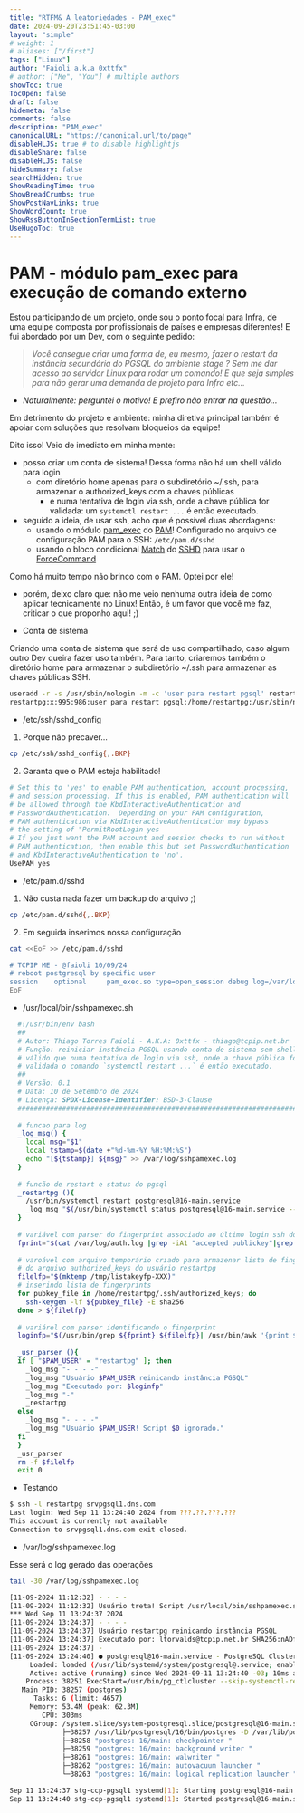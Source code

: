 ```yaml
---
title: "RTFM& A leatoriedades - PAM_exec"
date: 2024-09-20T23:51:45-03:00
layout: "simple"
# weight: 1
# aliases: ["/first"]
tags: ["Linux"]
author: "Faioli a.k.a 0xttfx"
# author: ["Me", "You"] # multiple authors
showToc: true
TocOpen: false
draft: false
hidemeta: false
comments: false
description: "PAM_exec"
canonicalURL: "https://canonical.url/to/page"
disableHLJS: true # to disable highlightjs
disableShare: false
disableHLJS: false
hideSummary: false
searchHidden: true
ShowReadingTime: true
ShowBreadCrumbs: true
ShowPostNavLinks: true
ShowWordCount: true
ShowRssButtonInSectionTermList: true
UseHugoToc: true
---
```


# PAM - módulo pam_exec para execução de comando externo

Estou participando de um projeto, onde sou o ponto focal para Infra, de uma equipe composta por profissionais de países e empresas diferentes! E fui abordado por um Dev, com o seguinte pedido:

> *Você consegue criar uma forma de, eu mesmo, fazer o restart da instância secundária do PGSQL do ambiente stage ? Sem me dar acesso ao servidor Linux para rodar um comando! E que seja simples para não gerar uma demanda de projeto para Infra etc...*

- *Naturalmente: perguntei o motivo! E prefiro não entrar na questão...*

Em detrimento do projeto e ambiente: minha diretiva principal também é apoiar com soluções que resolvam bloqueios da equipe!

Dito isso! Veio de imediato em minha mente:

- posso criar um conta de sistema! Dessa forma não há um shell válido para login
  - com diretório home apenas para o subdiretório \~/.ssh, para armazenar o authorized_keys com a chaves públicas
    - e numa tentativa de login via ssh, onde a chave pública for validada: um `systemctl restart ...` é então executado.
- seguido a ideia, de usar ssh, acho que é possível duas abordagens:
  - usando o módulo [pam_exec](https://man7.org/linux/man-pages/man8/pam_exec.8.html) do [PAM](https://man7.org/linux/man-pages/man8/PAM.8.html)! Configurado no arquivo de configuração PAM para o SSH: `/etc/pam.d/sshd`
  - usando o bloco condicional [Match](https://man7.org/linux/man-pages/man5/sshd_config.5.html#DESCRIPTION) do [SSHD](https://man7.org/linux/man-pages/man8/sshd.8.html) para usar o [ForceCommand](https://man7.org/linux/man-pages/man5/sshd_config.5.html)

Como há muito tempo não brinco com o PAM. Optei por ele!
- porém, deixo claro que: não me veio nenhuma outra ideia de como aplicar tecnicamente no Linux! Então, é um favor que você me faz, criticar o que proponho aqui! ;)

- Conta de sistema

Criando uma conta de sistema que será de uso compartilhado, caso algum outro Dev queira fazer uso também. Para tanto, criaremos também o diretório home para armazenar o subdiretório \~/.ssh para armazenar as chaves públicas SSH.

``` bash
useradd -r -s /usr/sbin/nologin -m -c 'user para restart pgsql' restartpg && getent passwd restartpg 
restartpg:x:995:986:user para restart pgsql:/home/restartpg:/usr/sbin/nologin
```

- /etc/ssh/sshd_config

1.  Porque não precaver...

``` bash
cp /etc/ssh/sshd_config{,.BKP}
```

2.  Garanta que o PAM esteja habilitado!  

``` bash
# Set this to 'yes' to enable PAM authentication, account processing,
# and session processing. If this is enabled, PAM authentication will
# be allowed through the KbdInteractiveAuthentication and
# PasswordAuthentication.  Depending on your PAM configuration,
# PAM authentication via KbdInteractiveAuthentication may bypass
# the setting of "PermitRootLogin yes
# If you just want the PAM account and session checks to run without
# PAM authentication, then enable this but set PasswordAuthentication
# and KbdInteractiveAuthentication to 'no'.
UsePAM yes
```

- /etc/pam.d/sshd

1.  Não custa nada fazer um backup do arquivo ;)

``` bash
cp /etc/pam.d/sshd{,.BKP}
```

2.  Em seguida inserimos nossa configuração

``` bash
cat <<EoF >> /etc/pam.d/sshd 

# TCPIP ME - @faioli 10/09/24
# reboot postgresql by specific user
session    optional     pam_exec.so type=open_session debug log=/var/log/sshpamexec.sh.log seteuid /usr/local/bin/sshpamexec.sh
EoF
```

- /usr/local/bin/sshpamexec.sh

``` bash
  #!/usr/bin/env bash
  ##
  # Autor: Thiago Torres Faioli - A.K.A: 0xttfx - thiago@tcpip.net.br
  # Função: reiniciar instância PGSQL usando conta de sistema sem shell
  # válido que numa tentativa de login via ssh, onde a chave pública for
  # validada o comando `systemctl restart ...` é então executado.
  ##
  # Versão: 0.1
  # Data: 10 de Setembro de 2024
  # Licença: SPDX-License-Identifier: BSD-3-Clause
  #####################################################################
  
  # funcao para log
  _log_msg() {
    local msg="$1"
    local tstamp=$(date +"%d-%m-%Y %H:%M:%S")
    echo "[${tstamp}] ${msg}" >> /var/log/sshpamexec.log
  }
  
  # funcão de restart e status do pgsql
  _restartpg (){
    /usr/bin/systemctl restart postgresql@16-main.service
    _log_msg "$(/usr/bin/systemctl status postgresql@16-main.service --no-pager)"
  }
  
  # variável com parser do fingerprint associado ao último login ssh do usuário restartpg 
  fprint="$(cat /var/log/auth.log |grep -iA1 "accepted publickey"|grep -B1 restartpg |grep -oE SHA.*$|/usr/bin/tail -n1)"
  
  # varoável com arquivo temporário criado para armazenar lista de fingerprit
  # do arquivo authorized_keys do usuário restartpg 
  filelfp="$(mktemp /tmp/listakeyfp-XXX)"
  # inserindo lista de fingerprints 
  for pubkey_file in /home/restartpg/.ssh/authorized_keys; do
    ssh-keygen -lf ${pubkey_file} -E sha256
  done > ${filelfp} 
  
  # variárel com parser identificando o fingerprint
  loginfp="$(/usr/bin/grep ${fprint} ${filelfp}| /usr/bin/awk '{print $3,$2}')"
  
  _usr_parser (){
  if [ "$PAM_USER" = "restartpg" ]; then
    _log_msg "- - - -"
    _log_msg "Usuário $PAM_USER reinicando instância PGSQL"
    _log_msg "Executado por: $loginfp" 
    _log_msg "-"
    _restartpg
  else 
    _log_msg "- - - -"
    _log_msg "Usuário $PAM_USER! Script $0 ignorado."
  fi
  } 
  _usr_parser
  rm -f $filelfp
  exit 0
```

- Testando

``` bash
$ ssh -l restartpg srvpgsql1.dns.com
Last login: Wed Sep 11 13:24:40 2024 from ???.??.???.???
This account is currently not available
Connection to srvpgsql1.dns.com exit closed.
```

- /var/log/sshpamexec.log

Esse será o log gerado das operações

``` bash
tail -30 /var/log/sshpamexec.log

[11-09-2024 11:12:32] - - - -
[11-09-2024 11:12:32] Usuário treta! Script /usr/local/bin/sshpamexec.sh ignorado.
*** Wed Sep 11 13:24:37 2024
[11-09-2024 13:24:37] - - - -
[11-09-2024 13:24:37] Usuário restartpg reinicando instância PGSQL
[11-09-2024 13:24:37] Executado por: ltorvalds@tcpip.net.br SHA256:nADfsdJgYyN8UFsfsdfdwer3rf3r33dwe3eiO+QVwZE
[11-09-2024 13:24:37] -
[11-09-2024 13:24:40] ● postgresql@16-main.service - PostgreSQL Cluster 16-main
     Loaded: loaded (/usr/lib/systemd/system/postgresql@.service; enabled-runtime; preset: enabled)
     Active: active (running) since Wed 2024-09-11 13:24:40 -03; 10ms ago
    Process: 38251 ExecStart=/usr/bin/pg_ctlcluster --skip-systemctl-redirect 16-main start (code=exited, status=0/SUCCESS)
   Main PID: 38257 (postgres)
      Tasks: 6 (limit: 4657)
     Memory: 53.4M (peak: 62.3M)
        CPU: 303ms
     CGroup: /system.slice/system-postgresql.slice/postgresql@16-main.service
             ├─38257 /usr/lib/postgresql/16/bin/postgres -D /var/lib/postgresql/16/main -c config_file=/etc/postgresql/16/main/postgresql.conf
             ├─38258 "postgres: 16/main: checkpointer "
             ├─38259 "postgres: 16/main: background writer "
             ├─38261 "postgres: 16/main: walwriter "
             ├─38262 "postgres: 16/main: autovacuum launcher "
             └─38263 "postgres: 16/main: logical replication launcher "

Sep 11 13:24:37 stg-ccp-pgsql1 systemd[1]: Starting postgresql@16-main.service - PostgreSQL Cluster 16-main...
Sep 11 13:24:40 stg-ccp-pgsql1 systemd[1]: Started postgresql@16-main.service - PostgreSQL Cluster 16-main.
```


